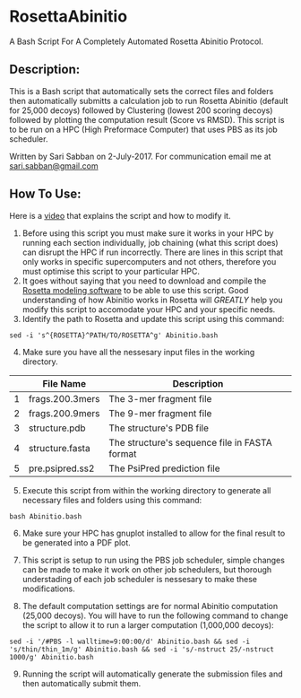 # RosettaAbinitio
A Bash Script For A Completely Automated Rosetta Abinitio Protocol.

## Description:
This is a Bash script that automatically sets the correct files and folders then automatically submitts a calculation job to run Rosetta Abinitio (default for 25,000 decoys) followed by Clustering (lowest 200 scoring decoys) followed by plotting the computation result (Score vs RMSD). This script is to be run on a HPC (High Preformace Computer) that uses PBS as its job scheduler.

Written by Sari Sabban on 2-July-2017. For communication email me at sari.sabban@gmail.com

## How To Use:
Here is a [video](https://youtu.be/y6-1UUEf4Pw) that explains the script and how to modify it.
1. Before using this script you must make sure it works in your HPC by running each section individually, job chaining (what this script does) can disrupt the HPC if run incorrectly. There are lines in this script that only works in specific supercomputers and not others, therefore you must optimise this script to your particular HPC.
2. It goes without saying that you need to download and compile the [Rosetta modeling software](https://www.rosettacommons.org) to be able to use this script. Good understanding of how Abinitio works in Rosetta will *GREATLY* help you modify this script to accomodate your HPC and your specific needs.
3. Identify the path to Rosetta and update this script using this command:

`sed -i 's^{ROSETTA}^PATH/TO/ROSETTA^g' Abinitio.bash`

4. Make sure you have all the nessesary input files in the working directory.

|   | File Name             | Description                                    |
|---|-----------------------|------------------------------------------------|
| 1 | frags.200.3mers       | The 3-mer fragment file                        |
| 2 | frags.200.9mers       | The 9-mer fragment file                        |
| 3 | structure.pdb         | The structure's PDB file                       |
| 4 | structure.fasta       | The structure's sequence file in FASTA format  |
| 5 | pre.psipred.ss2       | The PsiPred prediction file                    |

5. Execute this script from within the working directory to generate all necessary files and folders using this command:

`bash Abinitio.bash`

6. Make sure your HPC has gnuplot installed to allow for the final result to be generated into a PDF plot. 
7. This script is setup to run using the PBS job scheduler, simple changes can be made to make it work on other job schedulers, but thorough understading of each job scheduler is nessesary to make these modifications.

8. The default computation settings are for normal Abinitio computation (25,000 decoys). You will have to run the following command to change the script to allow it to run a larger computation (1,000,000 decoys):

`sed -i '/#PBS -l walltime=9:00:00/d' Abinitio.bash && sed -i 's/thin/thin_1m/g' Abinitio.bash && sed -i 's/-nstruct 25/-nstruct 1000/g' Abinitio.bash`

9. Running the script will automatically generate the submission files and then automatically submit them.
